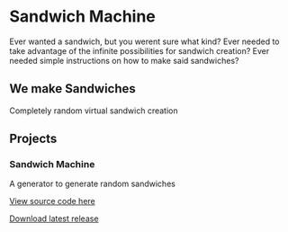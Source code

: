 # Sandwich Machine
Ever wanted a sandwich, but you werent sure what kind?
Ever needed to take advantage of the infinite possibilities for sandwich creation? Ever needed simple instructions on how to make said sandwiches?

## We make Sandwiches
Completely random virtual sandwich creation

## Projects
### Sandwich Machine
A generator to generate random sandwiches

[View source code here](https://github.com/sandwich-machine/sandwich-machine)

[Download latest release](https://github.com/sandwich-machine/sandwich-machine/releases)
